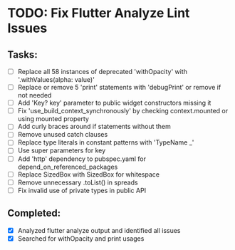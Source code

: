 # TODO: Fix Flutter Analyze Lint Issues

## Tasks:
- [ ] Replace all 58 instances of deprecated 'withOpacity' with '.withValues(alpha: value)'
- [ ] Replace or remove 5 'print' statements with 'debugPrint' or remove if not needed
- [ ] Add 'Key? key' parameter to public widget constructors missing it
- [ ] Fix 'use_build_context_synchronously' by checking context.mounted or using mounted property
- [ ] Add curly braces around if statements without them
- [ ] Remove unused catch clauses
- [ ] Replace type literals in constant patterns with 'TypeName _'
- [ ] Use super parameters for key
- [ ] Add 'http' dependency to pubspec.yaml for depend_on_referenced_packages
- [ ] Replace SizedBox with SizedBox for whitespace
- [ ] Remove unnecessary .toList() in spreads
- [ ] Fix invalid use of private types in public API

## Completed:
- [x] Analyzed flutter analyze output and identified all issues
- [x] Searched for withOpacity and print usages
